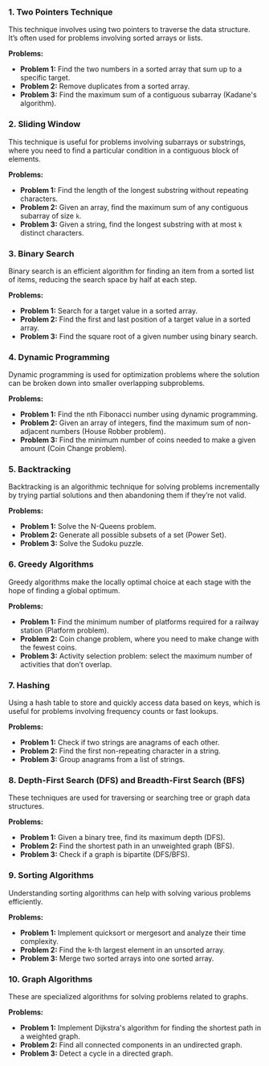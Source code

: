 

### 1. **Two Pointers Technique**
This technique involves using two pointers to traverse the data structure. It’s often used for problems involving sorted arrays or lists.

**Problems:**
- **Problem 1:** Find the two numbers in a sorted array that sum up to a specific target.
- **Problem 2:** Remove duplicates from a sorted array.
- **Problem 3:** Find the maximum sum of a contiguous subarray (Kadane's algorithm).

### 2. **Sliding Window**
This technique is useful for problems involving subarrays or substrings, where you need to find a particular condition in a contiguous block of elements.

**Problems:**
- **Problem 1:** Find the length of the longest substring without repeating characters.
- **Problem 2:** Given an array, find the maximum sum of any contiguous subarray of size `k`.
- **Problem 3:** Given a string, find the longest substring with at most `k` distinct characters.

### 3. **Binary Search**
Binary search is an efficient algorithm for finding an item from a sorted list of items, reducing the search space by half at each step.

**Problems:**
- **Problem 1:** Search for a target value in a sorted array.
- **Problem 2:** Find the first and last position of a target value in a sorted array.
- **Problem 3:** Find the square root of a given number using binary search.

### 4. **Dynamic Programming**
Dynamic programming is used for optimization problems where the solution can be broken down into smaller overlapping subproblems.

**Problems:**
- **Problem 1:** Find the nth Fibonacci number using dynamic programming.
- **Problem 2:** Given an array of integers, find the maximum sum of non-adjacent numbers (House Robber problem).
- **Problem 3:** Find the minimum number of coins needed to make a given amount (Coin Change problem).

### 5. **Backtracking**
Backtracking is an algorithmic technique for solving problems incrementally by trying partial solutions and then abandoning them if they’re not valid.

**Problems:**
- **Problem 1:** Solve the N-Queens problem.
- **Problem 2:** Generate all possible subsets of a set (Power Set).
- **Problem 3:** Solve the Sudoku puzzle.

### 6. **Greedy Algorithms**
Greedy algorithms make the locally optimal choice at each stage with the hope of finding a global optimum.

**Problems:**
- **Problem 1:** Find the minimum number of platforms required for a railway station (Platform problem).
- **Problem 2:** Coin change problem, where you need to make change with the fewest coins.
- **Problem 3:** Activity selection problem: select the maximum number of activities that don’t overlap.

### 7. **Hashing**
Using a hash table to store and quickly access data based on keys, which is useful for problems involving frequency counts or fast lookups.

**Problems:**
- **Problem 1:** Check if two strings are anagrams of each other.
- **Problem 2:** Find the first non-repeating character in a string.
- **Problem 3:** Group anagrams from a list of strings.

### 8. **Depth-First Search (DFS) and Breadth-First Search (BFS)**
These techniques are used for traversing or searching tree or graph data structures.

**Problems:**
- **Problem 1:** Given a binary tree, find its maximum depth (DFS).
- **Problem 2:** Find the shortest path in an unweighted graph (BFS).
- **Problem 3:** Check if a graph is bipartite (DFS/BFS).

### 9. **Sorting Algorithms**
Understanding sorting algorithms can help with solving various problems efficiently.

**Problems:**
- **Problem 1:** Implement quicksort or mergesort and analyze their time complexity.
- **Problem 2:** Find the k-th largest element in an unsorted array.
- **Problem 3:** Merge two sorted arrays into one sorted array.

### 10. **Graph Algorithms**
These are specialized algorithms for solving problems related to graphs.

**Problems:**
- **Problem 1:** Implement Dijkstra's algorithm for finding the shortest path in a weighted graph.
- **Problem 2:** Find all connected components in an undirected graph.
- **Problem 3:** Detect a cycle in a directed graph.

